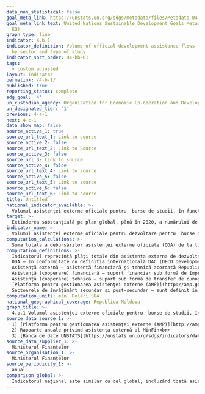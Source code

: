 ```yaml
---
data_non_statistical: false
goal_meta_link: https://unstats.un.org/sdgs/metadata/files/Metadata-04-0B-01.pdf
goal_meta_link_text: United Nations Sustainable Development Goals Metadata (PDF 211
  KB)
graph_type: line
indicator: 4.b.1
indicator_definition: Volume of official development assistance flows for scholarships
  by sector and type of study
indicator_sort_order: 04-bb-01
tags:
  - custom.adjusted
layout: indicator
permalink: /4-b-1/
published: true
reporting_status: complete
sdg_goal: '4'
un_custodian_agency: Organisation for Economic Co-operation and Development (OECD)
un_designated_tier: '1'
previous: 4-a-1
next: 4-c-1
data_show_map: false
source_active_1: true
source_url_text_1: Link to source
source_active_2: false
source_url_text_2: Link to Source
source_active_3: false
source_url_3: Link to source
source_active_4: false
source_url_text_4: Link to source
source_active_5: false
source_url_text_5: Link to source
source_active_6: false
source_url_text_6: Link to source
title: Untitled
national_indicator_available: >-
  Volumul asistenței externe oficiale pentru  burse de studii, în funcție de tipul studiilor
target: >-
  Extinderea substanțială pe plan global, până în 2020, a numărului de burse disponibile pentru țările în curs de dezvoltare, în special pentru cele cel mai puțin dezvoltate, statele insulare mici în curs de dezvoltare și țările africane, pentru încadrare în învățământul superior, inclusiv în instruire vocațională, instruire în domeniul tehnologilor informaționale și comunicații, programe tehnice, științifice și inginerești, în țări dezvoltate și în alte țări în curs de dezvoltare.
indicator_name: >-
  Volumul asistenței externe oficiale pentru dezvoltare pentru  burse de studii, în funcție de domeniul de educație și tipul studiilor
computation_calculations: >-
  Suma totala a debursărilor asistenței externe oficiale (ODA) de la toți donatorii  pentru sectorul de învățământ secundar și post-secundar
computation_definitions: >-
  Indicatorul reprezintă plăți totale din asistenta externa de dezvoltare (ODA) recepționată de la toți donatorii pentru sectorul de învățământ post secundar, pe tipuri de asistență.<br> 
  ODA – în conformitate cu definiția internațională DAC (OECD Development Assistance Committee) aceasta reprezintă "fluxurile către țări și teritorii din lista DAC a beneficiarilor de ODA și ale instituțiilor multilaterale care sunt : (i) furnizate de agenții oficiale, inclusiv de guvernele naționale și locale sau de agențiile executive ale acestora; și (ii) fiecare tranzacție este gestionată cu obiectivul principal de promovare a dezvoltării economice și a bunăstării țărilor în curs de dezvoltare; și este de natură concesională și transmite un element de grant de cel puțin 25% (calculat la o rată de reducere de 10%). ( [A se vedea](http://www.oecd.org/dac/stats/officialdevelopmentassistancedefinitionandcoverage.htm) ) <br> 
  Asistență externă – asistență financiară și tehnică acordată Republicii Moldova, Guvernului și/sau altor autorități publice de către comunitatea creditorilor/donatorilor (art.9 din HG nr. 377 din 25.04.2018, cu privire la reglementarea cadrului instituțional și mecanismului de coordonare și management  al asistenței externe).<br> 
  Asistență (cooperare) financiară – suport financiar sub formă de împrumuturi, granturi, inclusiv livrări de bunuri și/sau lucrări pentru implementarea proiectelor/programelor;<br> 
  Asistență (cooperare) tehnică – suport sub formă de transfer de cunoștințe, inclusiv tehnologii, metodologii și tehnici în cadrul proiectelor/programelor;<br> 
  [Platforma pentru gestionarea asistenței externe (AMP)](http://amp.gov.md/TEMPLATE/ampTemplate/dashboard/build/index.html) – sistem informațional automatizat accesibil on-line, în cadrul căruia este încărcată și stocată informația privind proiectele/programele de asistență externă din Republica Moldova.<br> 
  Sectoarele de învățământ secundar și post-secundar – sunt definit în conformitate cu standardele DAC/OECD și cuprinde toate codurile sectoriale conform clasificării CRS din secțiunile 1123 „Învățământ secundar” și 114 „Învățământ post-secundar”
computation_units: mln. Dolari SUA
national_geographical_coverage: Republica Moldova
graph_title: >-
  4.b.1 Volumul asistenței externe oficiale pentru  burse de studii, în funcție de tipul studiilor
source_data_source_1: >-
  1) [Platforma pentru gestionarea asistenței externe (AMP)](http://amp.gov.md/portal/sites/default/files/inline/amp-planul_de_gestiune_a_datelor_0.pdf)  <br> 
  2) Rapoarte anuale privind asistența externă al MinFin<br> 
  3) [Banca de date UNSTATS](https://unstats.un.org/sdgs/indicators/database/)
source_data_supplier_1: >-
  Ministerul Finanțelor
source_organisation_1: >-
  Ministerul Finanțelor
source_periodicity_1: >-
  anual
comparison_global: >-
  Indicatorul național este similar cu cel global, incluzând toată asistenta externa oficială pentru dezvoltarea sectorului vizat
---
```

